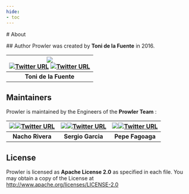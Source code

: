 ```yaml
---
hide:
- toc
---
```

# About

## Author
Prowler was created by **Toni de la Fuente** in 2016. 

| ![](/img/toni.png)<br>[![Twitter URL](https://img.shields.io/twitter/url/https/twitter.com/toniblyx.svg?style=social&label=Follow%20%40toniblyx)](https://twitter.com/toniblyx) [![Twitter URL](https://img.shields.io/twitter/url/https/twitter.com/prowlercloud.svg?style=social&label=Follow%20%40prowlercloud)](https://twitter.com/prowlercloud)|
|:--:|
| <b>Toni de la Fuente </b>|

## Maintainers
Prowler is maintained by the Engineers of the **Prowler Team** :

| ![](/img/nacho.png)[![Twitter URL](https://img.shields.io/twitter/url/https/twitter.com/NachoRivCor.svg?style=social&label=Follow%20%40NachoRivCor)](https://twitter.com/NachoRivCor) | ![](/img/sergio.png)[![Twitter URL](https://img.shields.io/twitter/url/https/twitter.com/sergargar1.svg?style=social&label=Follow%20%40sergargar1)](https://twitter.com/sergargar1) |![](/img/pepe.png)[![Twitter URL](https://img.shields.io/twitter/url/https/twitter.com/jfagoagas.svg?style=social&label=Follow%20%40jfagoagas)](https://twitter.com/jfagoagas) |
|:--:|:--:|:--:
| <b>Nacho Rivera</b>| <b>Sergio Garcia</b>| <b>Pepe Fagoaga</b>|

## License

Prowler is licensed as **Apache License 2.0** as specified in each file. You may obtain a copy of the License at
<http://www.apache.org/licenses/LICENSE-2.0>